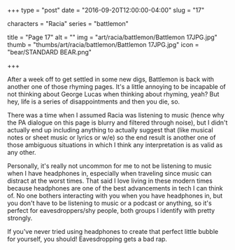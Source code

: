 +++
type = "post"
date = "2016-09-20T12:00:00-04:00"
slug = "17"

characters = "Racia"
series = "battlemon"

title = "Page 17"
alt = ""
img = "art/racia/battlemon/Battlemon 17JPG.jpg"
thumb = "thumbs/art/racia/battlemon/Battlemon 17JPG.jpg"
icon = "bear/STANDARD BEAR.png"

+++

After a week off to get settled in some new digs, Battlemon is back with another one of those rhyming pages. It's a little annoying to be incapable of not thinking about George Lucas when thinking about rhyming, yeah? But hey, life is a series of disappointments and then you die, so.

There was a time when I assumed Racia was listening to music (hence why the PA dialogue on this page is blurry and filtered through noise), but I didn't actually end up including anything to actually suggest that (like musical notes or sheet music or lyrics or w/e) so the end result is another one of those ambiguous situations in which I think any interpretation is as valid as any other.

Personally, it's really not uncommon for me to not be listening to music when I have headphones in, especially when traveling since music can distract at the worst times. That said I love living in these modern times because headphones are one of the best advancements in tech I can think of. No one bothers interacting with you when you have headphones in, but you don't have to be listening to music or a podcast or anything, so it's perfect for eavesdroppers/shy people, both groups I identify with pretty strongly.

If you've never tried using headphones to create that perfect little bubble for yourself, you should! Eavesdropping gets a bad rap.
